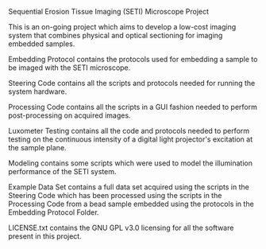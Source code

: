 Sequential Erosion Tissue Imaging (SETI) Microscope Project

This is an on-going project which aims to develop a low-cost imaging system that combines physical and optical sectioning for imaging embedded samples. 


Embedding Protocol contains the protocols used for embedding a sample to be imaged with the SETI microscope.

Steering Code contains all the scripts and protocols needed for running the system hardware.

Processing Code contains all the scripts in a GUI fashion needed to perform post-processing on acquired images. 

Luxometer Testing contains all the code and protocols needed to perform testing on the continuous intensity of a digital light projector's excitation at the sample plane. 

Modeling contains some scripts which were used to model the illumination performance of the SETI system.

Example Data Set contains a full data set acquired using the scripts in the Steering Code which has been processed using the scripts in the Processing Code from a bead sample embedded using the protocols in the Embedding Protocol Folder.

LICENSE.txt contains the GNU GPL v3.0 licensing for all the software present in this project. 